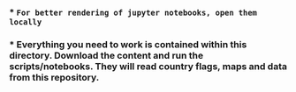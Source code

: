 ### * `For better rendering of jupyter notebooks, open them locally`

### * Everything you need to work is contained within this directory. Download the content and run the scripts/notebooks. They will read country flags, maps and data from this repository.


